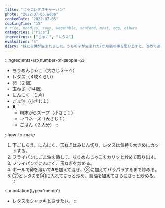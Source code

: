 ```yaml
---
title: "じゃこレタスチャーハン"
photo: "2022-07-05.webp"
cookedDate: "2022-07-05"
cookingTime: "15"
# rice, noodles, soup, vegetable, seafood, meat, egg, others
categories: ["rice"]
ingredients: ["じゃこ", "レタス"]
evaluation: "4"
diary: "妹に子供が生まれました。うちの子が生まれた7か月前の事を思い出すと、改めてあっという間だったなと感じます。ちょっと遠いけど従兄弟に会いにいけたら良いです。"
---
```


::ingredients-list{number-of-people=2}
- ちりめんじゃこ（大さじ３～４）
- レタス（４枚くらい）
- 卵（２個）
- 玉ねぎ（1/4個）
- にんにく（１片）
- ごま油（小さじ１）
- **A**
  - 粉末がらスープ（小さじ１）
  - マヨネーズ（大さじ１）
  - ごはん（２人分）
::

::how-to-make
1. 下ごしらえ。にんにく、玉ねぎはみじん切り。レタスは気持ち大きめにカットする。
2. フライパンにごま油を熱して、ちりめんじゃこをカリッと炒めて取り出す。
3. フライパンでにんにく、玉ねぎを炒める。
4. ボールで卵を溶いて**A**を加えて混ぜ、③に加えてパラパラするまで炒める。
5. ②とレタスを④に入れてさっと炒め、醤油を加えてさらにさっと炒める。
::

::annotation{type='memo'}
- レタスをシャッキとさせたい。
::
